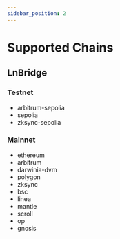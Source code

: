 ```yaml
---
sidebar_position: 2
---
```


# Supported Chains

## LnBridge

### Testnet

- arbitrum-sepolia
- sepolia
- zksync-sepolia

### Mainnet

- ethereum
- arbitrum
- darwinia-dvm
- polygon
- zksync
- bsc
- linea
- mantle
- scroll
- op
- gnosis
